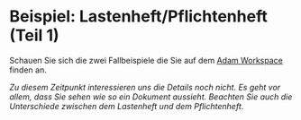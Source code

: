 # Beispiel: Lastenheft/Pflichtenheft (Teil 1)

Schauen Sie sich die zwei Fallbeispiele die Sie auf dem [Adam Workspace](https://adam.unibas.ch/goto_adam_file_840446_download.html) finden an. 

*Zu diesem Zeitpunkt interessieren uns die Details noch nicht. Es geht vor allem, dass Sie sehen wie so ein Dokument aussieht. Beachten Sie auch die Unterschiede zwischen dem Lastenheft und dem Pflichtenheft*.